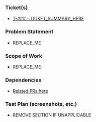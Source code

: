 ### Ticket(s)

- [T-### - TICKET_SUMMARY_HERE](linktoticket)

### Problem Statement

- REPLACE_ME

### Scope of Work

- REPLACE_ME

### Dependencies

- [Related PRs here](linktopr)

### Test Plan (screenshots, etc.)

- REMOVE SECTION IF UNAPPLICABLE
